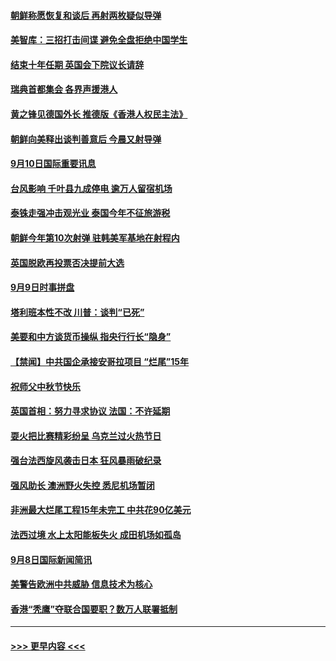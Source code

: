 #### [朝鲜称愿恢复和谈后 再射两枚疑似导弹](../pages/prog202/a102661930.md?t=09101533) 
#### [美智库：三招打击间谍 避免全盘拒绝中国学生](../pages/prog202/a102661754.md?t=09101533) 
#### [结束十年任期 英国会下院议长请辞](../pages/prog202/a102661692.md?t=09101533) 
#### [瑞典首都集会 各界声援港人](../pages/prog202/a102661722.md?t=09101533) 
#### [黄之锋见德国外长 推德版《香港人权民主法》](../pages/prog202/a102661715.md?t=09101533) 
#### [朝鲜向美释出谈判善意后 今晨又射导弹](../pages/prog202/a102661700.md?t=09101533) 
#### [9月10日国际重要讯息](../pages/prog202/a102661697.md?t=09101533) 
#### [台风影响 千叶县九成停电 逾万人留宿机场](../pages/prog202/a102661669.md?t=09101533) 
#### [泰铢走强冲击观光业 泰国今年不征旅游税](../pages/prog202/a102661659.md?t=09101533) 
#### [朝鲜今年第10次射弹 驻韩美军基地在射程内](../pages/prog202/a102661526.md?t=09101533) 
#### [英国脱欧再投票否决提前大选](../pages/prog202/a102661403.md?t=09101533) 
#### [9月9日时事拼盘](../pages/prog202/a102661357.md?t=09101533) 
#### [塔利班本性不改 川普：谈判“已死”](../pages/prog202/a102661318.md?t=09101533) 
#### [美要和中方谈货币操纵 指央行行长“隐身”](../pages/prog202/a102661297.md?t=09101533) 
#### [【禁闻】中共国企承接安哥拉项目 “烂尾”15年](../pages/prog202/a102661293.md?t=09101533) 
#### [祝师父中秋节快乐](../pages/prog202/a102661228.md?t=09101533) 
#### [英国首相：努力寻求协议  法国：不许延期](../pages/prog202/a102661177.md?t=09101533) 
#### [耍火把比赛精彩纷呈 乌克兰过火热节日](../pages/prog202/a102661164.md?t=09101533) 
#### [强台法西旋风袭击日本  狂风暴雨破纪录](../pages/prog202/a102661146.md?t=09101533) 
#### [强风助长 澳洲野火失控 悉尼机场暂闭](../pages/prog202/a102661143.md?t=09101533) 
#### [非洲最大烂尾工程15年未完工 中共花90亿美元](../pages/prog202/a102661038.md?t=09101533) 
#### [法西过境 水上太阳能板失火 成田机场如孤岛](../pages/prog202/a102661013.md?t=09101533) 
#### [9月8日国际新闻简讯](../pages/prog202/a102661005.md?t=09101533) 
#### [美警告欧洲中共威胁  信息技术为核心](../pages/prog202/a102661009.md?t=09101533) 
#### [香港“秃鹰”夺联合国要职？数万人联署抵制](../pages/prog202/a102660845.md?t=09101533) 

----
#### [ >>> 更早内容 <<< ](../indexes/prog202-earlier.md)
